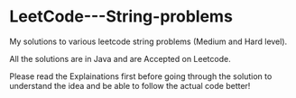 # LeetCode---String-problems
My solutions to various leetcode string problems (Medium and Hard level). 

All the solutions are in Java and are Accepted on Leetcode. 

Please read the Explainations first before going through the solution to understand the idea and be able to follow the actual code better! 
